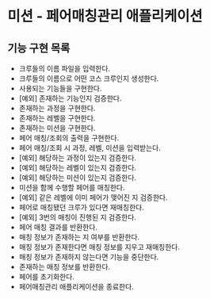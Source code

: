 # 미션 - 페어매칭관리 애플리케이션

## 기능 구현 목록
- 크루들의 이름 파일을 입력한다.
- 크루들의 이름으로 어떤 코스 크루인지 생성한다.
- 사용되는 기능들을 구현한다.
- [예외] 존재하는 기능인지 검증한다.
- 존재하는 과정을 구현한다.
- 존재하는 레벨을 구현한다.
- 존재하는 미션을 구현한다.
- 페어 매칭/조회의 출력을 구현한다.
- 페어 매칭/조회 시 과정, 레벨, 미션을 입력받는다.
- [예외] 해당하는 과정이 있는지 검증한다.
- [예외] 해당하는 레벨이 있는지 검증한다.
- [예외] 해당하는 미션이 있는지 검증한다.
- 미션을 함께 수행할 페어를 매칭한다.
- [예외] 같은 레벨에 이미 페어가 맺어진 지 검증한다.
- 페어로 매칭됐던 크루가 있다면 재매칭한다.
- [예외] 3번의 매칭이 진행된 지 검증한다.
- 페어 매칭 결과를 반환한다.
- 매칭 정보가 존재하는 지 여부를 반환한다.
- 매칭 정보가 존재한다면 매칭 정보를 지우고 재매칭한다.
- 매칭 정보가 존재하지 않는다면 기능을 중단한다.
- 존재하는 매칭 정보를 반환한다.
- 페어를 초기화한다.
- 페어매칭관리 애플리케이션을 종료한다.
